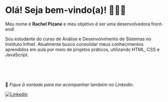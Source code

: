 # Olá! Seja bem-vindo(a)! 🙋🏻‍♀️

Meu nome é **Rachel Pizane** e meu objetivo é ser uma desenvolvedora front-end!

Sou estudante do curso de Análise e Desenvolvimento de Sistemas no Instituto Infnet. Atualmente busco consolidar meus conhecimentos aprendidos em aula por meio de projetos práticos, utilizando HTML, CSS e JavaScript.

<br><br><br>

📌 *Fique à vontade para me acompanhar também no Linkedin.* 

<a href="https://www.linkedin.com/in/rachel-pizane/" target="_blank">![Linkedin](https://img.shields.io/badge/LinkedIn-0077B5?style=for-the-badge&logo=linkedin&logoColor=white)</a>

